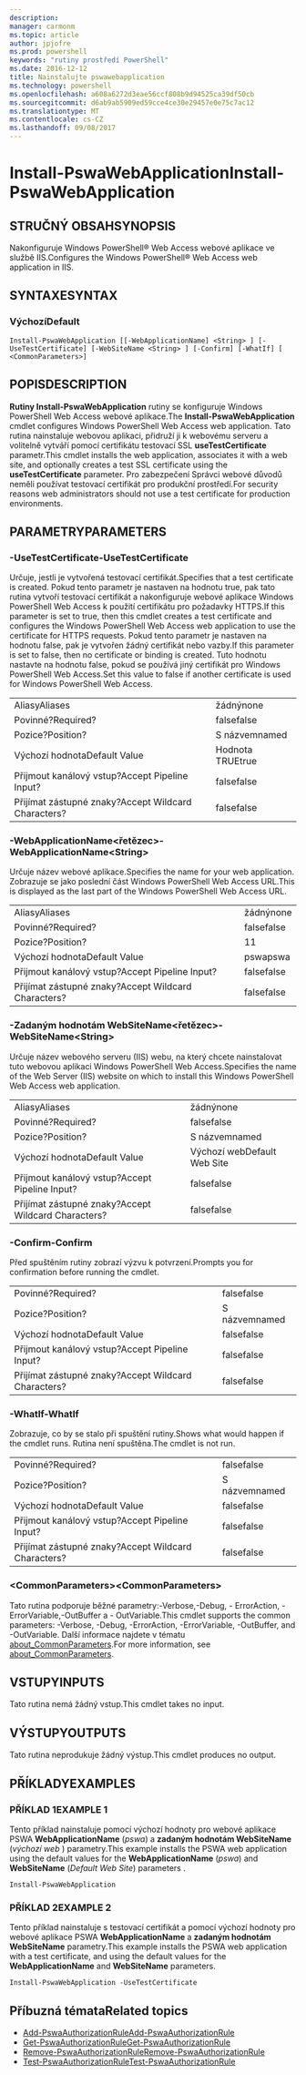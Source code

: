 ```yaml
---
description: 
manager: carmonm
ms.topic: article
author: jpjofre
ms.prod: powershell
keywords: "rutiny prostředí PowerShell"
ms.date: 2016-12-12
title: Nainstalujte pswawebapplication
ms.technology: powershell
ms.openlocfilehash: a608a6272d3eae56ccf808b9d94525ca39df50cb
ms.sourcegitcommit: d6ab9ab5909ed59cce4ce30e29457e0e75c7ac12
ms.translationtype: MT
ms.contentlocale: cs-CZ
ms.lasthandoff: 09/08/2017
---
```

# <a name="install-pswawebapplication"></a><span data-ttu-id="cf595-103">Install-PswaWebApplication</span><span class="sxs-lookup"><span data-stu-id="cf595-103">Install-PswaWebApplication</span></span>

## <a name="synopsis"></a><span data-ttu-id="cf595-104">STRUČNÝ OBSAH</span><span class="sxs-lookup"><span data-stu-id="cf595-104">SYNOPSIS</span></span>

<span data-ttu-id="cf595-105">Nakonfiguruje Windows PowerShell® Web Access webové aplikace ve službě IIS.</span><span class="sxs-lookup"><span data-stu-id="cf595-105">Configures the Windows PowerShell® Web Access web application in IIS.</span></span>

## <a name="syntax"></a><span data-ttu-id="cf595-106">SYNTAXE</span><span class="sxs-lookup"><span data-stu-id="cf595-106">SYNTAX</span></span>

### <a name="default"></a><span data-ttu-id="cf595-107">Výchozí</span><span class="sxs-lookup"><span data-stu-id="cf595-107">Default</span></span>
```
Install-PswaWebApplication [[-WebApplicationName] <String> ] [-UseTestCertificate] [-WebSiteName <String> ] [-Confirm] [-WhatIf] [ <CommonParameters>]
```

## <a name="description"></a><span data-ttu-id="cf595-108">POPIS</span><span class="sxs-lookup"><span data-stu-id="cf595-108">DESCRIPTION</span></span>

<span data-ttu-id="cf595-109">**Rutiny Install-PswaWebApplication** rutiny se konfiguruje Windows PowerShell Web Access webové aplikace.</span><span class="sxs-lookup"><span data-stu-id="cf595-109">The **Install-PswaWebApplication** cmdlet configures Windows PowerShell Web Access web application.</span></span> <span data-ttu-id="cf595-110">Tato rutina nainstaluje webovou aplikaci, přidruží ji k webovému serveru a volitelně vytváří pomocí certifikátu testovací SSL **useTestCertificate** parametr.</span><span class="sxs-lookup"><span data-stu-id="cf595-110">This cmdlet installs the web application, associates it with a web site, and optionally creates a test SSL certificate using the **useTestCertificate** parameter.</span></span> <span data-ttu-id="cf595-111">Pro zabezpečení Správci webové důvodů neměli používat testovací certifikát pro produkční prostředí.</span><span class="sxs-lookup"><span data-stu-id="cf595-111">For security reasons web administrators should not use a test certificate for production environments.</span></span>

## <a name="parameters"></a><span data-ttu-id="cf595-112">PARAMETRY</span><span class="sxs-lookup"><span data-stu-id="cf595-112">PARAMETERS</span></span>

### <a name="-usetestcertificate"></a><span data-ttu-id="cf595-113">-UseTestCertificate</span><span class="sxs-lookup"><span data-stu-id="cf595-113">-UseTestCertificate</span></span>

<span data-ttu-id="cf595-114">Určuje, jestli je vytvořená testovací certifikát.</span><span class="sxs-lookup"><span data-stu-id="cf595-114">Specifies that a test certificate is created.</span></span> <span data-ttu-id="cf595-115">Pokud tento parametr je nastaven na hodnotu true, pak tato rutina vytvoří testovací certifikát a nakonfiguruje webové aplikace Windows PowerShell Web Access k použití certifikátu pro požadavky HTTPS.</span><span class="sxs-lookup"><span data-stu-id="cf595-115">If this parameter is set to true, then this cmdlet creates a test certificate and configures the Windows PowerShell Web Access web application to use the certificate for HTTPS requests.</span></span> <span data-ttu-id="cf595-116">Pokud tento parametr je nastaven na hodnotu false, pak je vytvořen žádný certifikát nebo vazby.</span><span class="sxs-lookup"><span data-stu-id="cf595-116">If this parameter is set to false, then no certificate or binding is created.</span></span> <span data-ttu-id="cf595-117">Tuto hodnotu nastavte na hodnotu false, pokud se používá jiný certifikát pro Windows PowerShell Web Access.</span><span class="sxs-lookup"><span data-stu-id="cf595-117">Set this value to false if another certificate is used for Windows PowerShell Web Access.</span></span>

|||  
|-|-|
| <span data-ttu-id="cf595-118">Aliasy</span><span class="sxs-lookup"><span data-stu-id="cf595-118">Aliases</span></span>                              | <span data-ttu-id="cf595-119">žádný</span><span class="sxs-lookup"><span data-stu-id="cf595-119">none</span></span>                                 |
| <span data-ttu-id="cf595-120">Povinné?</span><span class="sxs-lookup"><span data-stu-id="cf595-120">Required?</span></span>                            | <span data-ttu-id="cf595-121">false</span><span class="sxs-lookup"><span data-stu-id="cf595-121">false</span></span>                                |
| <span data-ttu-id="cf595-122">Pozice?</span><span class="sxs-lookup"><span data-stu-id="cf595-122">Position?</span></span>                            | <span data-ttu-id="cf595-123">S názvem</span><span class="sxs-lookup"><span data-stu-id="cf595-123">named</span></span>                                |
| <span data-ttu-id="cf595-124">Výchozí hodnota</span><span class="sxs-lookup"><span data-stu-id="cf595-124">Default Value</span></span>                        | <span data-ttu-id="cf595-125">Hodnota TRUE</span><span class="sxs-lookup"><span data-stu-id="cf595-125">true</span></span>                                 |
| <span data-ttu-id="cf595-126">Přijmout kanálový vstup?</span><span class="sxs-lookup"><span data-stu-id="cf595-126">Accept Pipeline Input?</span></span>               | <span data-ttu-id="cf595-127">false</span><span class="sxs-lookup"><span data-stu-id="cf595-127">false</span></span>                                |
| <span data-ttu-id="cf595-128">Přijímat zástupné znaky?</span><span class="sxs-lookup"><span data-stu-id="cf595-128">Accept Wildcard Characters?</span></span>          | <span data-ttu-id="cf595-129">false</span><span class="sxs-lookup"><span data-stu-id="cf595-129">false</span></span>                                |

### <a name="-webapplicationnameltstringgt"></a><span data-ttu-id="cf595-130">-WebApplicationName&lt;řetězec&gt;</span><span class="sxs-lookup"><span data-stu-id="cf595-130">-WebApplicationName&lt;String&gt;</span></span>

<span data-ttu-id="cf595-131">Určuje název webové aplikace.</span><span class="sxs-lookup"><span data-stu-id="cf595-131">Specifies the name for your web application.</span></span> <span data-ttu-id="cf595-132">Zobrazuje se jako poslední část Windows PowerShell Web Access URL.</span><span class="sxs-lookup"><span data-stu-id="cf595-132">This is displayed as the last part of the Windows PowerShell Web Access URL.</span></span>

|||  
|-|-|
| <span data-ttu-id="cf595-133">Aliasy</span><span class="sxs-lookup"><span data-stu-id="cf595-133">Aliases</span></span>                              | <span data-ttu-id="cf595-134">žádný</span><span class="sxs-lookup"><span data-stu-id="cf595-134">none</span></span>                                 |
| <span data-ttu-id="cf595-135">Povinné?</span><span class="sxs-lookup"><span data-stu-id="cf595-135">Required?</span></span>                            | <span data-ttu-id="cf595-136">false</span><span class="sxs-lookup"><span data-stu-id="cf595-136">false</span></span>                                |
| <span data-ttu-id="cf595-137">Pozice?</span><span class="sxs-lookup"><span data-stu-id="cf595-137">Position?</span></span>                            | <span data-ttu-id="cf595-138">1</span><span class="sxs-lookup"><span data-stu-id="cf595-138">1</span></span>                                    |
| <span data-ttu-id="cf595-139">Výchozí hodnota</span><span class="sxs-lookup"><span data-stu-id="cf595-139">Default Value</span></span>                        | <span data-ttu-id="cf595-140">pswa</span><span class="sxs-lookup"><span data-stu-id="cf595-140">pswa</span></span>                                 |
| <span data-ttu-id="cf595-141">Přijmout kanálový vstup?</span><span class="sxs-lookup"><span data-stu-id="cf595-141">Accept Pipeline Input?</span></span>               | <span data-ttu-id="cf595-142">false</span><span class="sxs-lookup"><span data-stu-id="cf595-142">false</span></span>                                |
| <span data-ttu-id="cf595-143">Přijímat zástupné znaky?</span><span class="sxs-lookup"><span data-stu-id="cf595-143">Accept Wildcard Characters?</span></span>          | <span data-ttu-id="cf595-144">false</span><span class="sxs-lookup"><span data-stu-id="cf595-144">false</span></span>                                |

### <a name="-websitenameltstringgt"></a><span data-ttu-id="cf595-145">-Zadaným hodnotám WebSiteName&lt;řetězec&gt;</span><span class="sxs-lookup"><span data-stu-id="cf595-145">-WebSiteName&lt;String&gt;</span></span>

<span data-ttu-id="cf595-146">Určuje název webového serveru (IIS) webu, na který chcete nainstalovat tuto webovou aplikaci Windows PowerShell Web Access.</span><span class="sxs-lookup"><span data-stu-id="cf595-146">Specifies the name of the Web Server (IIS) website on which to install this Windows PowerShell Web Access web application.</span></span>

|||  
|-|-|
| <span data-ttu-id="cf595-147">Aliasy</span><span class="sxs-lookup"><span data-stu-id="cf595-147">Aliases</span></span>                              | <span data-ttu-id="cf595-148">žádný</span><span class="sxs-lookup"><span data-stu-id="cf595-148">none</span></span>                                 |
| <span data-ttu-id="cf595-149">Povinné?</span><span class="sxs-lookup"><span data-stu-id="cf595-149">Required?</span></span>                            | <span data-ttu-id="cf595-150">false</span><span class="sxs-lookup"><span data-stu-id="cf595-150">false</span></span>                                |
| <span data-ttu-id="cf595-151">Pozice?</span><span class="sxs-lookup"><span data-stu-id="cf595-151">Position?</span></span>                            | <span data-ttu-id="cf595-152">S názvem</span><span class="sxs-lookup"><span data-stu-id="cf595-152">named</span></span>                                |
| <span data-ttu-id="cf595-153">Výchozí hodnota</span><span class="sxs-lookup"><span data-stu-id="cf595-153">Default Value</span></span>                        | <span data-ttu-id="cf595-154">Výchozí web</span><span class="sxs-lookup"><span data-stu-id="cf595-154">Default Web Site</span></span>                     |
| <span data-ttu-id="cf595-155">Přijmout kanálový vstup?</span><span class="sxs-lookup"><span data-stu-id="cf595-155">Accept Pipeline Input?</span></span>               | <span data-ttu-id="cf595-156">false</span><span class="sxs-lookup"><span data-stu-id="cf595-156">false</span></span>                                |
| <span data-ttu-id="cf595-157">Přijímat zástupné znaky?</span><span class="sxs-lookup"><span data-stu-id="cf595-157">Accept Wildcard Characters?</span></span>          | <span data-ttu-id="cf595-158">false</span><span class="sxs-lookup"><span data-stu-id="cf595-158">false</span></span>                                |

### <a name="-confirm"></a><span data-ttu-id="cf595-159">-Confirm</span><span class="sxs-lookup"><span data-stu-id="cf595-159">-Confirm</span></span>

<span data-ttu-id="cf595-160">Před spuštěním rutiny zobrazí výzvu k potvrzení.</span><span class="sxs-lookup"><span data-stu-id="cf595-160">Prompts you for confirmation before running the cmdlet.</span></span>

|||  
|-|-|
| <span data-ttu-id="cf595-161">Povinné?</span><span class="sxs-lookup"><span data-stu-id="cf595-161">Required?</span></span>                            | <span data-ttu-id="cf595-162">false</span><span class="sxs-lookup"><span data-stu-id="cf595-162">false</span></span>                                |
| <span data-ttu-id="cf595-163">Pozice?</span><span class="sxs-lookup"><span data-stu-id="cf595-163">Position?</span></span>                            | <span data-ttu-id="cf595-164">S názvem</span><span class="sxs-lookup"><span data-stu-id="cf595-164">named</span></span>                                |
| <span data-ttu-id="cf595-165">Výchozí hodnota</span><span class="sxs-lookup"><span data-stu-id="cf595-165">Default Value</span></span>                        | <span data-ttu-id="cf595-166">false</span><span class="sxs-lookup"><span data-stu-id="cf595-166">false</span></span>                                |
| <span data-ttu-id="cf595-167">Přijmout kanálový vstup?</span><span class="sxs-lookup"><span data-stu-id="cf595-167">Accept Pipeline Input?</span></span>               | <span data-ttu-id="cf595-168">false</span><span class="sxs-lookup"><span data-stu-id="cf595-168">false</span></span>                                |
| <span data-ttu-id="cf595-169">Přijímat zástupné znaky?</span><span class="sxs-lookup"><span data-stu-id="cf595-169">Accept Wildcard Characters?</span></span>          | <span data-ttu-id="cf595-170">false</span><span class="sxs-lookup"><span data-stu-id="cf595-170">false</span></span>                                |

### <a name="-whatif"></a><span data-ttu-id="cf595-171">-WhatIf</span><span class="sxs-lookup"><span data-stu-id="cf595-171">-WhatIf</span></span>

<span data-ttu-id="cf595-172">Zobrazuje, co by se stalo při spuštění rutiny.</span><span class="sxs-lookup"><span data-stu-id="cf595-172">Shows what would happen if the cmdlet runs.</span></span>
<span data-ttu-id="cf595-173">Rutina není spuštěna.</span><span class="sxs-lookup"><span data-stu-id="cf595-173">The cmdlet is not run.</span></span>

|||  
|-|-|
| <span data-ttu-id="cf595-174">Povinné?</span><span class="sxs-lookup"><span data-stu-id="cf595-174">Required?</span></span>                            | <span data-ttu-id="cf595-175">false</span><span class="sxs-lookup"><span data-stu-id="cf595-175">false</span></span>                                |
| <span data-ttu-id="cf595-176">Pozice?</span><span class="sxs-lookup"><span data-stu-id="cf595-176">Position?</span></span>                            | <span data-ttu-id="cf595-177">S názvem</span><span class="sxs-lookup"><span data-stu-id="cf595-177">named</span></span>                                |
| <span data-ttu-id="cf595-178">Výchozí hodnota</span><span class="sxs-lookup"><span data-stu-id="cf595-178">Default Value</span></span>                        | <span data-ttu-id="cf595-179">false</span><span class="sxs-lookup"><span data-stu-id="cf595-179">false</span></span>                                |
| <span data-ttu-id="cf595-180">Přijmout kanálový vstup?</span><span class="sxs-lookup"><span data-stu-id="cf595-180">Accept Pipeline Input?</span></span>               | <span data-ttu-id="cf595-181">false</span><span class="sxs-lookup"><span data-stu-id="cf595-181">false</span></span>                                |
| <span data-ttu-id="cf595-182">Přijímat zástupné znaky?</span><span class="sxs-lookup"><span data-stu-id="cf595-182">Accept Wildcard Characters?</span></span>          | <span data-ttu-id="cf595-183">false</span><span class="sxs-lookup"><span data-stu-id="cf595-183">false</span></span>                                |

### <a name="ltcommonparametersgt"></a><span data-ttu-id="cf595-184">&lt;CommonParameters&gt;</span><span class="sxs-lookup"><span data-stu-id="cf595-184">&lt;CommonParameters&gt;</span></span>

<span data-ttu-id="cf595-185">Tato rutina podporuje běžné parametry:-Verbose,-Debug, - ErrorAction, - ErrorVariable,-OutBuffer a - OutVariable.</span><span class="sxs-lookup"><span data-stu-id="cf595-185">This cmdlet supports the common parameters: -Verbose, -Debug, -ErrorAction, -ErrorVariable, -OutBuffer, and -OutVariable.</span></span>
<span data-ttu-id="cf595-186">Další informace najdete v tématu [about_CommonParameters](http://go.microsoft.com/fwlink/p/?LinkID=113216).</span><span class="sxs-lookup"><span data-stu-id="cf595-186">For more information, see [about_CommonParameters](http://go.microsoft.com/fwlink/p/?LinkID=113216).</span></span>

## <a name="inputs"></a><span data-ttu-id="cf595-187">VSTUPY</span><span class="sxs-lookup"><span data-stu-id="cf595-187">INPUTS</span></span>

<span data-ttu-id="cf595-188">Tato rutina nemá žádný vstup.</span><span class="sxs-lookup"><span data-stu-id="cf595-188">This cmdlet takes no input.</span></span>

## <a name="outputs"></a><span data-ttu-id="cf595-189">VÝSTUPY</span><span class="sxs-lookup"><span data-stu-id="cf595-189">OUTPUTS</span></span>

<span data-ttu-id="cf595-190">Tato rutina neprodukuje žádný výstup.</span><span class="sxs-lookup"><span data-stu-id="cf595-190">This cmdlet produces no output.</span></span>

## <a name="examples"></a><span data-ttu-id="cf595-191">PŘÍKLADY</span><span class="sxs-lookup"><span data-stu-id="cf595-191">EXAMPLES</span></span>

### <a name="example-1"></a><span data-ttu-id="cf595-192">PŘÍKLAD 1</span><span class="sxs-lookup"><span data-stu-id="cf595-192">EXAMPLE 1</span></span>

<span data-ttu-id="cf595-193">Tento příklad nainstaluje pomocí výchozí hodnoty pro webové aplikace PSWA **WebApplicationName** (*pswa*) a **zadaným hodnotám WebSiteName** (*výchozí web* ) parametry.</span><span class="sxs-lookup"><span data-stu-id="cf595-193">This example installs the PSWA web application using the default values for the **WebApplicationName** (*pswa*) and **WebSiteName** (*Default Web Site*) parameters .</span></span>

```
Install-PswaWebApplication
```

### <a name="example-2"></a><span data-ttu-id="cf595-194">PŘÍKLAD 2</span><span class="sxs-lookup"><span data-stu-id="cf595-194">EXAMPLE 2</span></span>

<span data-ttu-id="cf595-195">Tento příklad nainstaluje s testovací certifikát a pomocí výchozí hodnoty pro webové aplikace PSWA **WebApplicationName** a **zadaným hodnotám WebSiteName** parametry.</span><span class="sxs-lookup"><span data-stu-id="cf595-195">This example installs the PSWA web application with a test certificate, and using the default values for the **WebApplicationName** and **WebSiteName** parameters.</span></span>

```
Install-PswaWebApplication -UseTestCertificate
```

## <a name="related-topics"></a><span data-ttu-id="cf595-196">Příbuzná témata</span><span class="sxs-lookup"><span data-stu-id="cf595-196">Related topics</span></span>

- [<span data-ttu-id="cf595-197">Add-PswaAuthorizationRule</span><span class="sxs-lookup"><span data-stu-id="cf595-197">Add-PswaAuthorizationRule</span></span>](add-pswaauthorizationrule.md)
- [<span data-ttu-id="cf595-198">Get-PswaAuthorizationRule</span><span class="sxs-lookup"><span data-stu-id="cf595-198">Get-PswaAuthorizationRule</span></span>](get-pswaauthorizationrule.md)
- [<span data-ttu-id="cf595-199">Remove-PswaAuthorizationRule</span><span class="sxs-lookup"><span data-stu-id="cf595-199">Remove-PswaAuthorizationRule</span></span>](remove-pswaauthorizationrule.md)
- [<span data-ttu-id="cf595-200">Test-PswaAuthorizationRule</span><span class="sxs-lookup"><span data-stu-id="cf595-200">Test-PswaAuthorizationRule</span></span>](test-pswaauthorizationrule.md)
